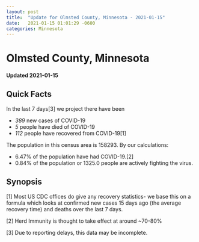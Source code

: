 ```yaml
---
layout: post
title:  "Update for Olmsted County, Minnesota - 2021-01-15"
date:   2021-01-15 01:01:29 -0600
categories: Minnesota
---
```


# Olmsted County, Minnesota
#### Updated 2021-01-15

## Quick Facts

In the last 7 days[3] we project there have been
- *389* new cases of COVID-19
- *5* people have died of COVID-19
- *112* people have recovered from COVID-19[1]

The population in this census area is 158293. By our calculations:
- 6.47% of the population have had COVID-19.[2]
- 0.84% of the population or 1325.0 people are actively fighting the virus.

## Synopsis




[1] Most US CDC offices do give any recovery statistics- we base this on a formula which looks at confirmed new cases
15 days ago (the average recovery time) and deaths over the last 7 days.

[2] Herd Immunity is thought to take effect at around ~70-80%

[3] Due to reporting delays, this data may be incomplete.
 
    
